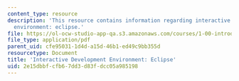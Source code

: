 ```yaml
---
content_type: resource
description: 'This resource contains information regarding interactive development
  environment: eclipse.'
file: https://ol-ocw-studio-app-qa.s3.amazonaws.com/courses/1-00-introduction-to-computers-and-engineering-problem-solving-spring-2012/2e15dbbfcfb67dd3d83fdcc05a985198_MIT1_00S12_Lec_2.pdf
file_type: application/pdf
parent_uid: cfe95031-1d4d-a15d-46b1-ed49c9bb355d
resourcetype: Document
title: 'Interactive Development Environment: Eclipse'
uid: 2e15dbbf-cfb6-7dd3-d83f-dcc05a985198
---
```

